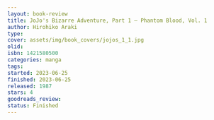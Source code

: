 ```yaml
--- 
layout: book-review 
title: JoJo's Bizarre Adventure, Part 1 — Phantom Blood, Vol. 1 
author: Hirohiko Araki 
type: 
cover: assets/img/book_covers/jojos_1_1.jpg
olid:  
isbn: 1421580500
categories: manga
tags:  
started: 2023-06-25
finished: 2023-06-25
released: 1987
stars: 4
goodreads_review:  
status: Finished
---  
```

